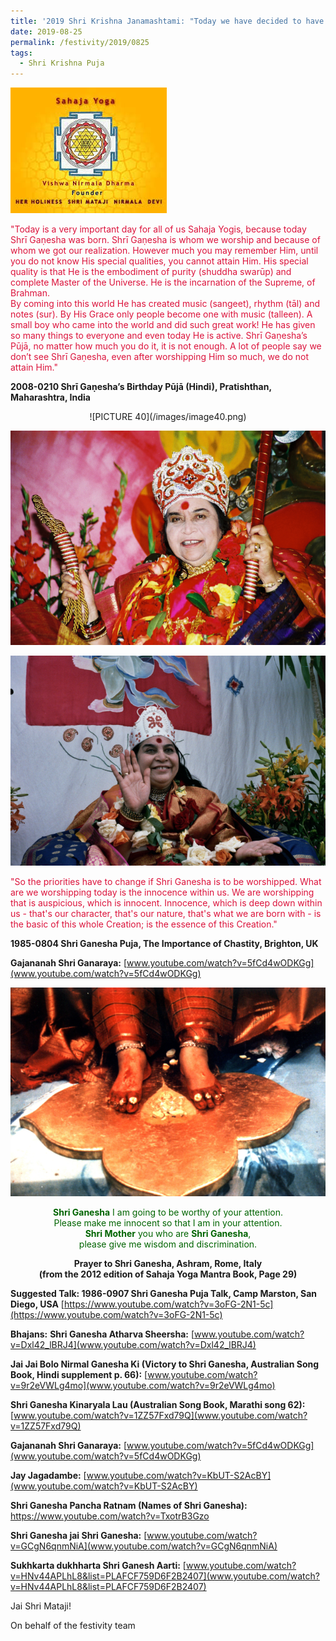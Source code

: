 ```yaml
---
title: '2019 Shri Krishna Janamashtami: "Today we have decided to have Krishna Puja because America is the Krishna bhoomi"'
date: 2019-08-25
permalink: /festivity/2019/0825
tags:
  - Shri Krishna Puja
---
```


![PICTURE 1](/images/image1.png)

<p style="color:Crimson;">
"Today is a very important day for all of us Sahaja Yogis, because today Shrī Gaṇesha was born. Shrī Gaṇesha is whom we worship and because of whom we got our realization. However much you may remember Him, until you do not know His special qualities, you cannot attain Him. His special quality is that He is the embodiment of purity (shuddha swarūp) and complete Master of the Universe. He is the incarnation of the Supreme, of Brahman.<br>
By coming into this world He has created music (sangeet), rhythm (tāl) and notes (sur). By His Grace only people become one with music (talleen). A small boy who came into the world and did such great work! He has given so many things to everyone and even today He is active. Shrī Gaṇesha’s Pūjā, no matter how much you do it, it is not enough. A lot of people say we don’t see Shrī Gaṇesha, even after worshipping Him so much, we do not attain Him."<br>
</p>
<b>2008-0210 Shrī Gaṇesha’s Birthday Pūjā (Hindi), Pratishthan, Maharashtra, India</b>

<p style="text-align:center;">![PICTURE 40](/images/image40.png)</p>

<p style="color:DarkGreen;">

![PICTURE 41](/images/image41.png)

![PICTURE 42](/images/image42.png)

<p style="color:Crimson;">
"So the priorities have to change if Shri Ganesha is to be worshipped. What are we worshipping today is the innocence within us. We are worshipping that is auspicious, which is innocent. Innocence, which is deep down within us - that's our character, that's our nature, that's what we are born with - is the basic of this whole Creation; is the essence of this Creation."<br>
</p>
<b>1985-0804 Shri Ganesha Puja, The Importance of Chastity, Brighton, UK</b>

<b>Gajananah Shri Ganaraya:</b> [www.youtube.com/watch?v=5fCd4wODKGg](www.youtube.com/watch?v=5fCd4wODKGg)

![PICTURE 43](/images/image43.png)

<p style="color:DarkGreen; text-align:center;">
<b>Shri Ganesha</b> I am going to be worthy of your attention.<br>
Please make me innocent so that I am in your attention.<br>
<b>Shri Mother</b> you who are <b>Shri Ganesha</b>,<br>
please give me wisdom and discrimination.<br>
</p>
<p style="text-align:center;">
<b>Prayer to Shri Ganesha, Ashram, Rome, Italy<br>
(from the 2012 edition of Sahaja Yoga Mantra Book, Page 29)</b></p>


<b>Suggested Talk: 1986-0907 Shri Ganesha Puja Talk, Camp Marston, San Diego, USA</b>
[https://www.youtube.com/watch?v=3oFG-2N1-5c](https://www.youtube.com/watch?v=3oFG-2N1-5c)

<b>Bhajans:</b>
<b>Shri Ganesha Atharva Sheersha:</b> [www.youtube.com/watch?v=Dxl42_lBRJ4](www.youtube.com/watch?v=Dxl42_lBRJ4)

<b>Jai Jai Bolo Nirmal Ganesha Ki (Victory to Shri Ganesha, Australian Song Book, Hindi supplement p. 66):</b> [www.youtube.com/watch?v=9r2eVWLg4mo](www.youtube.com/watch?v=9r2eVWLg4mo)

<b>Shri Ganesha Kinaryala Lau (Australian Song Book, Marathi song 62):</b> [www.youtube.com/watch?v=1ZZ57Fxd79Q](www.youtube.com/watch?v=1ZZ57Fxd79Q)

<b>Gajananah Shri Ganaraya:</b> [www.youtube.com/watch?v=5fCd4wODKGg](www.youtube.com/watch?v=5fCd4wODKGg)

<b>Jay Jagadambe:</b> [www.youtube.com/watch?v=KbUT-S2AcBY](www.youtube.com/watch?v=KbUT-S2AcBY)

<b>Shri Ganesha Pancha Ratnam (Names of Shri Ganesha):</b> https://www.youtube.com/watch?v=TxotrB3Gzo

<b>Shri Ganesha jai Shri Ganesha:</b> [www.youtube.com/watch?v=GCgN6qnmNiA](www.youtube.com/watch?v=GCgN6qnmNiA)

<b>Sukhkarta dukhharta Shri Ganesh Aarti:</b> [www.youtube.com/watch?v=HNv44APLhL8&list=PLAFCF759D6F2B2407](www.youtube.com/watch?v=HNv44APLhL8&list=PLAFCF759D6F2B2407)

Jai Shri Mataji!

On behalf of the festivity team